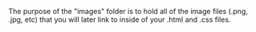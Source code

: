 The purpose of the "images" folder is to hold all of the image files (.png, .jpg, etc) that you will later link to inside of your .html and .css files.
